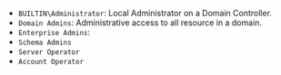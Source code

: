 - `BUILTIN\Administrator`: Local Administrator on a Domain Controller.
- `Domain Admins`: Administrative access to all resource in a domain.
- `Enterprise Admins`: 
- `Schema Admins`
- `Server Operator`
- `Account Operator`